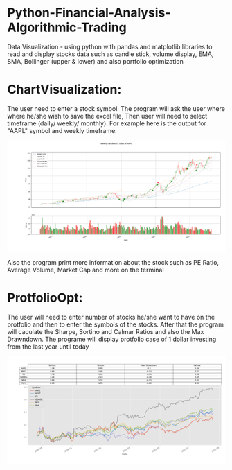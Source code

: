 # Python-Financial-Analysis-Algorithmic-Trading
Data Visualization - using python with pandas and matplotlib libraries to read and display stocks data such as candle stick, volume display, EMA, SMA, Bollinger (upper &amp; lower) and also portfolio optimization

# ChartVisualization:
The user need to enter a stock symbol.
The program will ask the user where where he/she wish to save the excel file,
Then user will need to select timeframe (daily/ weekly/ monthly).
For example here is the output for "AAPL" symbol and weekly timeframe:

<img src="images/aapl2.png" width="900">

Also the program print more information about the stock such as PE Ratio, Average Volume, Market Cap and more on the terminal



# ProtfolioOpt:
The user will need to enter number of stocks he/she want to have on the protfolio and then to enter the symbols of the stocks.
After that the program will caculate the Sharpe, Sortino and Calmar Ratios and also the Max Drawndown.
The programe will display protfolio case of 1 dollar investing from the last year until today


<img src="images/ProtfolioOpt.png" width="1000">



